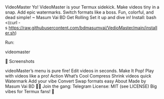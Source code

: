 VideoMaster
 Yo! VideoMaster is your Termux sidekick. 
Make videos tiny in a snap.
 Add epic watermarks. 
Switch formats like a boss. 
Fun, colorful, and dead simple!
 ~ Masum Vai BD
Get Rolling 
Set it up and dive in! 
Install:
bash <(curl -s https://raw.githubusercontent.com/bdmasumvai/VedioMaster/main/installer.sh)

Run:

videomaster

🔗 Screenshots

videoMaster’s menu is pure fire! Edit videos in seconds.
Make It Pop! 
Play with videos like a pro!
Action What’s Cool Compress Shrink videos quick Watermark Add your vibe Convert Swap formats easy 
About 
Made by Masum Vai BD 👨‍💻 
Join the gang: Telegram License: MIT (see LICENSE) Big vibes for Termux fans! 💖
